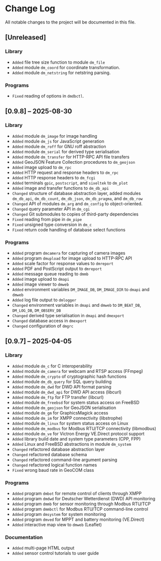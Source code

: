 # Change Log

All notable changes to the project will be documented in this file.

## [Unreleased]

### Library

* `Added` file tree size function to module `dm_file`
* `Added` module `dm_coord` for coordinate transformation.
* `Added` module `dm_netstring` for netstring parsing.

### Programs

* `Fixed` reading of options in `dmdbctl`.

## [0.9.8] – 2025-08-30

### Library

* `Added` module `dm_image` for image handling
* `Added` module `dm_js` for JavaScript generation
* `Added` module `dm_roff` for GNU roff abstraction
* `Added` module `dm_serial` for derived type serialisation
* `Added` module `dm_transfer` for HTTP-RPC API file transfers
* `Added` GeoJSON Feature Collection procedures to `dm_geojson`
* `Added` image upload to `dm_rpc`
* `Added` HTTP request and response headers to `dm_rpc`
* `Added` HTTP response headers to `dm_fcgi`
* `Added` terminals `gpic`, `postscript`, and `sixeltek` to `dm_plot`
* `Added` image and transfer functions to `dm_db_api`
* `Changed` structure of database abstraction layer, added modules `dm_db_api`, `dm_db_count`, `dm_db_json`, `dm_db_pragma`, and `dm_db_row`
* `Changed` API of modules `dm_arg` and `dm_config` to object-oriented.
* `Changed` query parameter API in `dm_cgi`
* `Changed` Git submodules to copies of third-party dependencies
* `Fixed` reading from pipe in `dm_pipe`
* `Fixed` unsigned type conversion in `dm_c`
* `Fixed` return code handling of database select functions

### Programs

* `Added` program `dmcamera` for capturing of camera images
* `Added` program `dmupload` for image upload to HTTP-RPC API
* `Added` scale factor for response values to `dmreport`
* `Added` PDF and PostScript output to `dmreport`
* `Added` message queue reading to `dmmb`
* `Added` image upload to `dmapi`
* `Added` image viewer to `dmweb`
* `Added` environment variables `DM_IMAGE_DB`, `DM_IMAGE_DIR` to `dmapi` and `dmweb`
* `Added` log file output to `dmlogger`
* `Changed` environment variables in `dmapi` and `dmweb` to `DM_BEAT_DB`, `DM_LOG_DB`, `DM_OBSERV_DB`
* `Changed` derived type serialisation in `dmapi` and `dmexport`
* `Changed` database access in `dmexport`
* `Changed` configuration of `dmgrc`

## [0.9.7] – 2025-04-05

### Library

* `Added` module `dm_c` for C interoperability
* `Added` module `dm_camera` for webcam and RTSP access (FFmpeg)
* `Added` module `dm_crypto` of cryptographic hash functions
* `Added` module `dm_db_query` for SQL query building
* `Added` module `dm_dwd` for DWD API format parsing
* `Added` module `dm_dwd_api` for DWD API access (libcurl)
* `Added` module `dm_ftp` for FTP transfer (libcurl)
* `Added` module `dm_freebsd` for system status access on FreeBSD
* `Added` module `dm_geojson` for GeoJSON serialisation
* `Added` module `dm_gm` for GraphicsMagick access
* `Added` module `dm_im` for XMPP connectivity (libstrophe)
* `Added` module `dm_linux` for system status access on Linux
* `Added` module `dm_modbus` for Modbus RTU/TCP connectivity (libmodbus)
* `Added` module `dm_ve` for Victron Energy VE.Direct protocol support
* `Added` library build date and system type parameters (CPP, FPP)
* `Added` Linux and FreeBSD abstractions in module `dm_system`
* `Changed` refactored database abstraction layer
* `Changed` refactored database schema
* `Changed` refactored command-line argument parsing
* `Changed` refactored logical function names
* `Fixed` wrong baud rate in GeoCOM class

### Programs

* `Added` program `dmbot` for remote control of clients through XMPP
* `Added` program `dmdwd` for Deutscher Wetterdienst (DWD) API monitoring
* `Added` program `dmmb` for sensor monitoring through Modbus RTU/TCP
* `Added` program `dmmbctl` for Modbus RTU/TCP command-line control
* `Added` program `dmsystem` for system monitoring
* `Added` program `dmved` for MPPT and battery monitoring (VE.Direct)
* `Added` interactive map view to `dmweb` (Leaflet)

### Documentation

* `Added` multi-page HTML output
* `Added` sensor control tutorials to user guide
